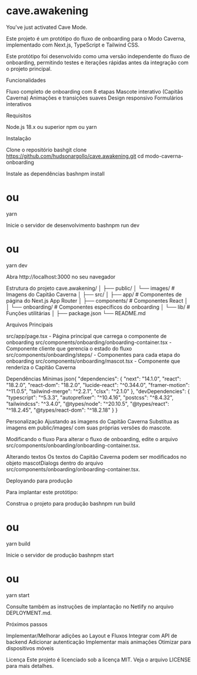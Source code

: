# cave.awakening
You've just activated Cave Mode. 


Este projeto é um protótipo do fluxo de onboarding para o Modo Caverna, implementado com Next.js, TypeScript e Tailwind CSS.

Este protótipo foi desenvolvido como uma versão independente do fluxo de onboarding, permitindo testes e iterações rápidas antes da integração com o projeto principal.

Funcionalidades

Fluxo completo de onboarding com 8 etapas
Mascote interativo (Capitão Caverna)
Animações e transições suaves
Design responsivo
Formulários interativos

Requisitos

Node.js 18.x ou superior
npm ou yarn

Instalação

Clone o repositório
bashgit clone https://github.com/hudsonargollo/cave.awakening.git
cd modo-caverna-onboarding

Instale as dependências
bashnpm install
# ou
yarn

Inicie o servidor de desenvolvimento
bashnpm run dev
# ou
yarn dev

Abra http://localhost:3000 no seu navegador

Estrutura do projeto
cave.awakening/
│
├── public/
│   └── images/             # Imagens do Capitão Caverna
│
├── src/
│   ├── app/                # Componentes de página do Next.js App Router
│   ├── components/         # Componentes React
│   │   └── onboarding/     # Componentes específicos do onboarding
│   └── lib/                # Funções utilitárias
│
├── package.json
└── README.md

Arquivos Principais

src/app/page.tsx - Página principal que carrega o componente de onboarding
src/components/onboarding/onboarding-container.tsx - Componente cliente que gerencia o estado do fluxo
src/components/onboarding/steps/ - Componentes para cada etapa do onboarding
src/components/onboarding/mascot.tsx - Componente que renderiza o Capitão Caverna

Dependências Mínimas
json{
  "dependencies": {
    "next": "14.1.0",
    "react": "18.2.0",
    "react-dom": "18.2.0",
    "lucide-react": "^0.344.0",
    "framer-motion": "^11.0.5",
    "tailwind-merge": "^2.2.1",
    "clsx": "^2.1.0"
  },
  "devDependencies": {
    "typescript": "^5.3.3",
    "autoprefixer": "^10.4.16",
    "postcss": "^8.4.32",
    "tailwindcss": "^3.4.0",
    "@types/node": "^20.10.5",
    "@types/react": "^18.2.45",
    "@types/react-dom": "^18.2.18"
  }
}

Personalização
Ajustando as imagens do Capitão Caverna
Substitua as imagens em public/images/ com suas próprias versões do mascote.

Modificando o fluxo
Para alterar o fluxo de onboarding, edite o arquivo src/components/onboarding/onboarding-container.tsx.

Alterando textos
Os textos do Capitão Caverna podem ser modificados no objeto mascotDialogs dentro do arquivo src/components/onboarding/onboarding-container.tsx.

Deployando para produção

Para implantar este protótipo:

Construa o projeto para produção
bashnpm run build
# ou
yarn build

Inicie o servidor de produção
bashnpm start
# ou
yarn start


Consulte também as instruções de implantação no Netlify no arquivo DEPLOYMENT.md.


Próximos passos

Implementar/Melhorar adições ao Layout e Fluxos
Integrar com API de backend
Adicionar autenticação
Implementar mais animações
Otimizar para dispositivos móveis

Licença
Este projeto é licenciado sob a licença MIT. Veja o arquivo LICENSE para mais detalhes.
